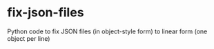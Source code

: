 # fix-json-files
Python code to fix JSON files (in object-style form) to linear form (one object per line)
